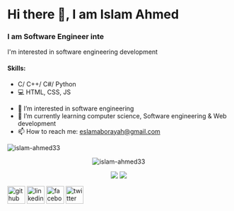 # Hi there 👋, I am Islam Ahmed
### I am Software Engineer inte 
I'm interested in software engineering development 

#### Skills:
* C/ C++/ C#/ Python
* 💻 HTML, CSS, JS

- 👀 I’m interested in software engineering
- 🌱 I’m currently learning computer science, Software engineering & Web development  
- 📫 How to reach me: eslamaborayah@gmail.com 
<p align="left"> <img src="https://komarev.com/ghpvc/?username=islam-ahmed33&label=Profile%20views&color=EB984E&style=flat" alt="islam-ahmed33" /> </p>

<p align="center"> <img src="http://github-profile-summary-cards.vercel.app/api/cards/profile-details?username=islam-ahmed33&theme=vision_friendly_dark" alt="islam-ahmed33" /> </p>


<p align="center"> 

  <img src="http://github-profile-summary-cards.vercel.app/api/cards/repos-per-language?username=islam-ahmed33&theme=vision_friendly_dark " />
  
 <img src="http://github-profile-summary-cards.vercel.app/api/cards/most-commit-language?username=islam-ahmed33&theme=vision_friendly_dark" />
</p>



[<img src='https://cdn.jsdelivr.net/npm/simple-icons@3.0.1/icons/github.svg' alt='github' height='40'>](https://github.com/islam-ahmed33)  [<img src='https://cdn.jsdelivr.net/npm/simple-icons@3.0.1/icons/linkedin.svg' alt='linkedin' height='40'>](https://www.linkedin.com/in/eslam-ahmed33/)  [<img src='https://cdn.jsdelivr.net/npm/simple-icons@3.0.1/icons/facebook.svg' alt='facebook' height='40'>](https://www.facebook.com/eslam.aborayah)  [<img src='https://cdn.jsdelivr.net/npm/simple-icons@3.0.1/icons/twitter.svg' alt='twitter' height='40'>](https://twitter.com/Is_Ahmed33)  


<!--
**islam-ahmed33/islam-ahmed33** is a ✨ _special_ ✨ repository because its `README.md` (this file) appears on your GitHub profile.

Here are some ideas to get you started:

- 🔭 I’m currently working on ...
- 🌱 I’m currently learning ...
- 👯 I’m looking to collaborate on ...
- 🤔 I’m looking for help with ...
- 💬 Ask me about ...
- 📫 How to reach me: ...
- 😄 Pronouns: ...
- ⚡ Fun fact: ...
-->
